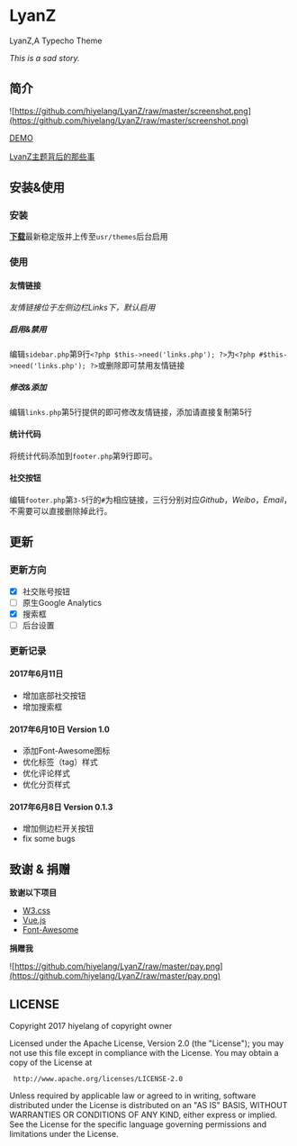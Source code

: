 # LyanZ
LyanZ,A Typecho Theme

*This is a sad story.*

## 简介

![https://github.com/hiyelang/LyanZ/raw/master/screenshot.png](https://github.com/hiyelang/LyanZ/raw/master/screenshot.png)



[DEMO](https://www.sstype.com/)

[LyanZ主题背后的那些事](https://www.sstype.com/read/356.html)

## 安装&使用

### 安装

[**下载**](https://github.com/hiyelang/LyanZ/releases)最新稳定版并上传至`usr/themes`后台启用

### 使用

#### 友情链接

*友情链接位于左侧边栏Links下，默认启用*

##### 启用&禁用

编辑`sidebar.php`第9行`<?php $this->need('links.php'); ?>`为`<?php #$this->need('links.php'); ?>`或删除即可禁用友情链接

##### 修改&添加

编辑`links.php`第5行提供的即可修改友情链接，添加请直接复制第5行

#### 统计代码

将统计代码添加到`footer.php`第9行即可。

#### 社交按钮

编辑`footer.php`第`3-5`行的`#`为相应链接，三行分别对应*Github*，*Weibo*，*Email*，不需要可以直接删除掉此行。

## 更新

### 更新方向

- [x] 社交账号按钮
- [ ] 原生Google Analytics
- [x] 搜索框
- [ ] 后台设置

### 更新记录

#### 2017年6月11日

- 增加底部社交按钮
- 增加搜索框

#### 2017年6月10日 Version 1.0

- 添加Font-Awesome图标
- 优化标签（tag）样式
- 优化评论样式
- 优化分页样式

#### 2017年6月8日 Version 0.1.3

- 增加侧边栏开关按钮
- fix some bugs

## 致谢 & 捐赠

**致谢以下项目**

- [W3.css](https://www.w3schools.com/w3css/default.asp)
- [Vue.js](https://github.com/vuejs/vue)
- [Font-Awesome](https://github.com/FortAwesome/Font-Awesome)

**捐赠我**

![https://github.com/hiyelang/LyanZ/raw/master/pay.png](https://github.com/hiyelang/LyanZ/raw/master/pay.png)

## LICENSE

   Copyright 2017 hiyelang of copyright owner

   Licensed under the Apache License, Version 2.0 (the "License");
   you may not use this file except in compliance with the License.
   You may obtain a copy of the License at

     http://www.apache.org/licenses/LICENSE-2.0

   Unless required by applicable law or agreed to in writing, software
   distributed under the License is distributed on an "AS IS" BASIS,
   WITHOUT WARRANTIES OR CONDITIONS OF ANY KIND, either express or implied.
   See the License for the specific language governing permissions and
   limitations under the License.